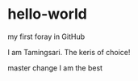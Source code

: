 # hello-world
my first foray in GitHub

I am Tamingsari. The keris of choice!

master change
I am the best